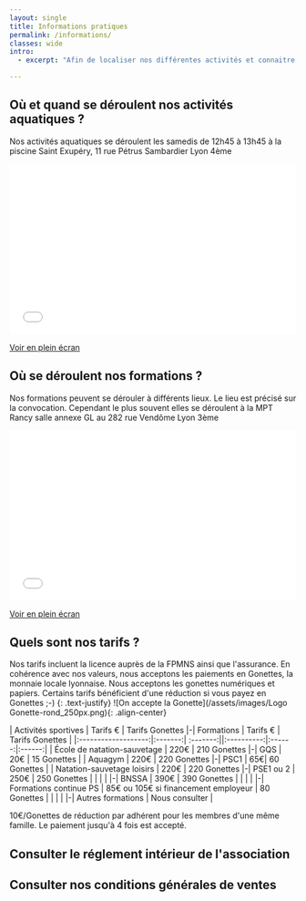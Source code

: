 ```yaml
---
layout: single
title: Informations pratiques
permalink: /informations/
classes: wide
intro:
  - excerpt: "Afin de localiser nos différentes activités et connaitre nos tarifs."

---
```


## Où et quand se déroulent nos activités aquatiques ?
Nos activités aquatiques se déroulent les samedis de 12h45 à 13h45 à la piscine Saint Exupéry, 11 rue Pétrus Sambardier Lyon 4ème

<iframe width="100%" height="300px" frameborder="0" allowfullscreen src="//framacarte.org/fr/map/lyon-sauvetage-metropole-piscine-saint-exupery_158428?scaleControl=false&miniMap=false&scrollWheelZoom=false&zoomControl=true&allowEdit=false&moreControl=true&searchControl=null&tilelayersControl=null&embedControl=null&datalayersControl=true&onLoadPanel=undefined&captionBar=false"></iframe><p><a href="//framacarte.org/fr/map/lyon-sauvetage-metropole-piscine-saint-exupery_158428">Voir en plein écran</a></p>

## Où se déroulent nos formations ?
Nos formations peuvent se dérouler à différents lieux. Le lieu est précisé sur la convocation.
Cependant le plus souvent elles se déroulent à la MPT Rancy salle annexe GL au 282 rue Vendôme Lyon 3ème

<iframe width="100%" height="300px" frameborder="0" allowfullscreen src="//framacarte.org/fr/map/lyon-sauvetage-metropole-formation_158437?scaleControl=false&miniMap=false&scrollWheelZoom=false&zoomControl=true&allowEdit=false&moreControl=true&searchControl=null&tilelayersControl=null&embedControl=null&datalayersControl=true&onLoadPanel=undefined&captionBar=false"></iframe><p><a href="//framacarte.org/fr/map/lyon-sauvetage-metropole-formation_158437">Voir en plein écran</a></p>

## Quels sont nos tarifs ?
Nos tarifs incluent la licence auprès de la FPMNS ainsi que l'assurance.
En cohérence avec nos valeurs, nous acceptons les paiements en Gonettes, la monnaie locale lyonnaise. Nous acceptons les gonettes numériques et papiers. Certains tarifs bénéficient d'une réduction si vous payez en Gonettes ;-)
{: .text-justify}
![On accepte la Gonette](/assets/images/Logo Gonette-rond_250px.png){: .align-center}

| Activités sportives | Tarifs € | Tarifs Gonettes |-| Formations | Tarifs € | Tarifs Gonettes |
|:-------------------:|:-------:| :-------:||:----------:|:------:|:------:|
| École de natation-sauvetage | 220€ | 210 Gonettes |-| GQS | 20€ | 15 Gonettes |
| Aquagym | 220€ | 220 Gonettes |-| PSC1 | 65€| 60 Gonettes |
| Natation-sauvetage loisirs | 220€ | 220 Gonettes |-| PSE1 ou 2 | 250€ | 250 Gonettes |
| | | |-| BNSSA | 390€ | 390 Gonettes |
| | | |-| Formations continue PS | 85€ ou 105€ si financement employeur | 80 Gonettes |
| | | |-| Autres formations | Nous consulter |

10€/Gonettes de réduction par adhérent pour les membres d'une même famille.
Le paiement jusqu'à 4 fois est accepté.

## Consulter le réglement intérieur de l'association

## Consulter nos conditions générales de ventes



